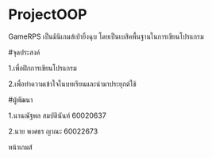 # ProjectOOP
GameRPS เป็นมินิเกมส์เป่ายิ้งฉุบ โดยเป็นเบสิคพื้นฐานในการเขียนโปรแกรม

#จุดประสงค์

1.เพื่อฝึกการเขียนโปรแกรม

2.เพื่อทำความเข้าใจในบทเรียนและนำมาประยุกต์ใช้

#ผู้พัฒนา

1.นานณัฐพล สมบัตินันท์ 60020637

2.นาย พงศธร ญาณะ 60022673

หน้าเกมส์

